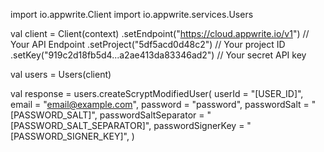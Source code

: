 import io.appwrite.Client
import io.appwrite.services.Users

val client = Client(context)
    .setEndpoint("https://cloud.appwrite.io/v1") // Your API Endpoint
    .setProject("5df5acd0d48c2") // Your project ID
    .setKey("919c2d18fb5d4...a2ae413da83346ad2") // Your secret API key

val users = Users(client)

val response = users.createScryptModifiedUser(
    userId = "[USER_ID]",
    email = "email@example.com",
    password = "password",
    passwordSalt = "[PASSWORD_SALT]",
    passwordSaltSeparator = "[PASSWORD_SALT_SEPARATOR]",
    passwordSignerKey = "[PASSWORD_SIGNER_KEY]",
)
